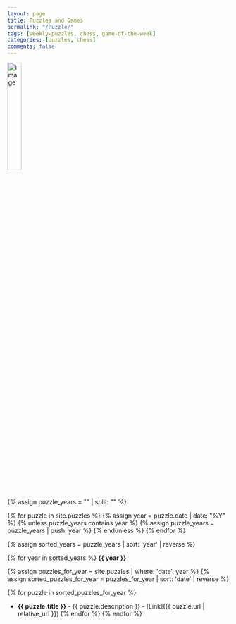 ```yaml
---
layout: page
title: Puzzles and Games
permalink: "/Puzzle/"
tags: [weekly-puzzles, chess, game-of-the-week]
categories: [puzzles, chess]
comments: false
---
```


<div style="text-align: left;">
<img src="../assets/images/art/weekly.jpeg" alt="image" width="25%">
</div>

{% assign puzzle_years = "" | split: "" %}

{% for puzzle in site.puzzles %}
  {% assign year = puzzle.date | date: "%Y" %}
  {% unless puzzle_years contains year %}
    {% assign puzzle_years = puzzle_years | push: year %}
  {% endunless %}
{% endfor %}

{% assign sorted_years = puzzle_years | sort: 'year' | reverse %}

{% for year in sorted_years %}
   **{{ year }}**
  
  {% assign puzzles_for_year = site.puzzles | where: 'date', year %}
  {% assign sorted_puzzles_for_year = puzzles_for_year | sort: 'date' | reverse %}
  
  {% for puzzle in sorted_puzzles_for_year %}
  - **{{ puzzle.title }}** -  {{ puzzle.description }} - [Link]({{ puzzle.url | relative_url }})
  {% endfor %}
{% endfor %}

